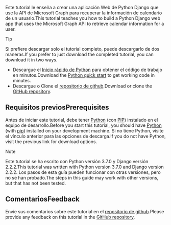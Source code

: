 <!-- markdownlint-disable MD002 MD041 -->

<span data-ttu-id="e02a9-101">Este tutorial le enseña a crear una aplicación Web de Python Django que use la API de Microsoft Graph para recuperar la información de calendario de un usuario.</span><span class="sxs-lookup"><span data-stu-id="e02a9-101">This tutorial teaches you how to build a Python Django web app that uses the Microsoft Graph API to retrieve calendar information for a user.</span></span>

> [!TIP]
> <span data-ttu-id="e02a9-102">Si prefiere descargar solo el tutorial completo, puede descargarlo de dos maneras.</span><span class="sxs-lookup"><span data-stu-id="e02a9-102">If you prefer to just download the completed tutorial, you can download it in two ways.</span></span>
>
> - <span data-ttu-id="e02a9-103">Descargue el [Inicio rápido de Python](https://developer.microsoft.com/graph/quick-start?platform=option-Python) para obtener el código de trabajo en minutos.</span><span class="sxs-lookup"><span data-stu-id="e02a9-103">Download the [Python quick start](https://developer.microsoft.com/graph/quick-start?platform=option-Python) to get working code in minutes.</span></span>
> - <span data-ttu-id="e02a9-104">Descargue o Clone el [repositorio de github](https://github.com/microsoftgraph/msgraph-training-pythondjangoapp).</span><span class="sxs-lookup"><span data-stu-id="e02a9-104">Download or clone the [GitHub repository](https://github.com/microsoftgraph/msgraph-training-pythondjangoapp).</span></span>

## <a name="prerequisites"></a><span data-ttu-id="e02a9-105">Requisitos previos</span><span class="sxs-lookup"><span data-stu-id="e02a9-105">Prerequisites</span></span>

<span data-ttu-id="e02a9-106">Antes de iniciar este tutorial, debe tener [Python](https://www.python.org/) (con [PIP](https://pypi.org/project/pip/)) instalado en el equipo de desarrollo.</span><span class="sxs-lookup"><span data-stu-id="e02a9-106">Before you start this tutorial, you should have [Python](https://www.python.org/) (with [pip](https://pypi.org/project/pip/)) installed on your development machine.</span></span> <span data-ttu-id="e02a9-107">Si no tiene Python, visite el vínculo anterior para las opciones de descarga.</span><span class="sxs-lookup"><span data-stu-id="e02a9-107">If you do not have Python, visit the previous link for download options.</span></span>

> [!NOTE]
> <span data-ttu-id="e02a9-108">Este tutorial se ha escrito con Python versión 3.7.0 y Django versión 2.2.2.</span><span class="sxs-lookup"><span data-stu-id="e02a9-108">This tutorial was written with Python version 3.7.0 and Django version 2.2.2.</span></span> <span data-ttu-id="e02a9-109">Los pasos de esta guía pueden funcionar con otras versiones, pero no se han probado.</span><span class="sxs-lookup"><span data-stu-id="e02a9-109">The steps in this guide may work with other versions, but that has not been tested.</span></span>

## <a name="feedback"></a><span data-ttu-id="e02a9-110">Comentarios</span><span class="sxs-lookup"><span data-stu-id="e02a9-110">Feedback</span></span>

<span data-ttu-id="e02a9-111">Envíe sus comentarios sobre este tutorial en el [repositorio de github](https://github.com/microsoftgraph/msgraph-training-pythondjangoapp).</span><span class="sxs-lookup"><span data-stu-id="e02a9-111">Please provide any feedback on this tutorial in the [GitHub repository](https://github.com/microsoftgraph/msgraph-training-pythondjangoapp).</span></span>
